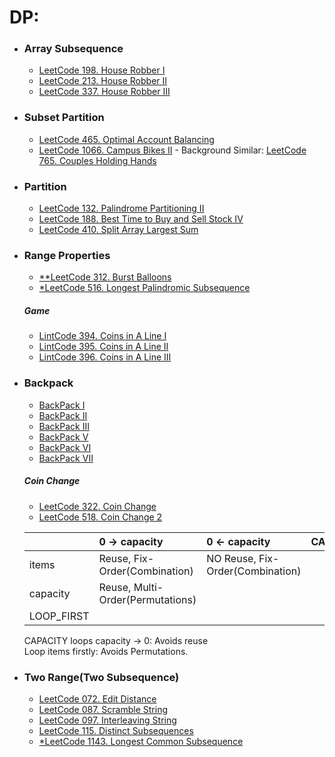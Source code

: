 # DP:

+ ### Array Subsequence
  + [LeetCode 198. House Robber I](/src/leetcode/p151to200/LeetCode198HouseRobberI.java)
  + [LeetCode 213. House Robber II](/src/leetcode/p201to250/LeetCode213HouseRobberII.java)
  + [LeetCode 337. House Robber III](/src/leetcode/p301to350/LeetCode337HouseRobberIII.java)

+ ### Subset Partition
  + [LeetCode 465. Optimal Account Balancing](/src/leetcode/p451to500/LeetCode465OptimalAccountBalancing.java)
  + [LeetCode 1066. Campus Bikes II](/src/leetcode/p1051to1100/LeetCode1066CampusBikesII.java) - Background Similar: [LeetCode 765. Couples Holding Hands](/src/leetcode/p751to800/LeetCode765CouplesHoldingHands.java)

+ ### Partition
  + [LeetCode 132. Palindrome Partitioning II](/src/leetcode/p101to150/LeetCode132PalindromePartitioningII.java)
  + [LeetCode 188. Best Time to Buy and Sell Stock IV](/src/leetcode/p151to200/LeetCode188BestTimeToBuyAndSellStockIV.java)
  + [LeetCode 410. Split Array Largest Sum](/src/leetcode/p401to450/LeetCode410SplitArrayLargestSum.java)

+ ### Range Properties
  + [**LeetCode 312. Burst Balloons](/src/leetcode/p301to350/LeetCode312BurstBalloons.java)
  + [*LeetCode 516. Longest Palindromic Subsequence](/src/leetcode/p501to550/LeetCode516LongestPalindromicSubsequence.java)

  ##### Game
    + [LintCode 394. Coins in A Line I](/src/lintcode/p351to400/LintCode394CoinsInALineI.java)
    + [LintCode 395. Coins in A Line II](/src/lintcode/p351to400/LintCode395CoinsInALineII.java)
    + [LintCode 396. Coins in A Line III](/src/lintcode/p351to400/LintCode396CoinsInALineIII.java)

+ ### Backpack
  + [BackPack I](/src/jiuzhang/dp/backpack/BackPackI.java)
  + [BackPack II](/src/jiuzhang/dp/backpack/BackPackII.java)
  + [BackPack III](/src/jiuzhang/dp/backpack/BackPackIII.java)
  + [BackPack V](/src/jiuzhang/dp/backpack/BackPackV.java)
  + [BackPack VI](/src/jiuzhang/dp/backpack/BackPackVI.java)
  + [BackPack VII](/src/jiuzhang/dp/backpack/BackPackVII.java)

  ##### Coin Change
    + [LeetCode 322. Coin Change](/src/leetcode/p301to350/LeetCode322CoinChange.java)
    + [LeetCode 518. Coin Change 2](/src/leetcode/p501to550/LeetCode518CoinChange2.java)


  |            | 0 -> capacity                    | 0 <- capacity                    | CAPACITY |
  |:---------- |:-------------------------------- |:-------------------------------- |:-------- |
  | items      | Reuse, Fix-Order(Combination)    | NO Reuse, Fix-Order(Combination) |          |
  | capacity   | Reuse, Multi-Order(Permutations) |                                  |          |
  | LOOP_FIRST |                                  |                                  |          |

  CAPACITY loops capacity -> 0: Avoids reuse  
  Loop items firstly: Avoids Permutations.

+ ### Two Range(Two Subsequence)
  + [LeetCode 072. Edit Distance](/src/leetcode/p051to100/LeetCode072EditDistance.java)
  + [LeetCode 087. Scramble String](/src/leetcode/p051to100/LeetCode087ScrambleString.java)
  + [LeetCode 097. Interleaving String](/src/leetcode/p051to100/LeetCode097InterleavingString.java)
  + [LeetCode 115. Distinct Subsequences](/src/leetcode/p101to150/LeetCode115DistinctSubsequences.java)
  + [*LeetCode 1143. Longest Common Subsequence](/src/leetcode/p1101to1150/LeetCode1143LongestCommonSubsequence.java)
